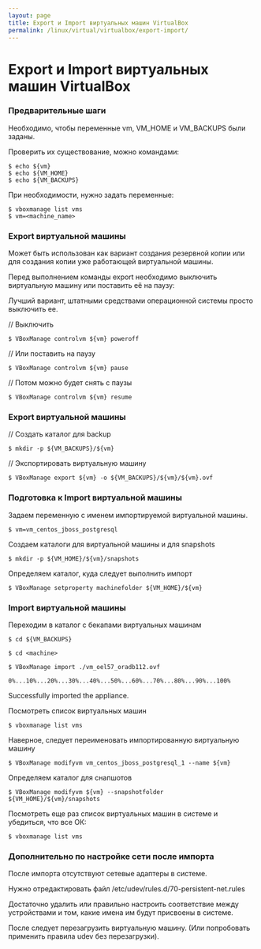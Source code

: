 ```yaml
---
layout: page
title: Export и Import виртуальных машин VirtualBox
permalink: /linux/virtual/virtualbox/export-import/
---
```



# Export и Import виртуальных машин VirtualBox

### Предварительные шаги

Необходимо, чтобы переменные vm, VM_HOME и VM_BACKUPS были заданы.

Проверить их существование, можно командами:

    $ echo ${vm}
    $ echo ${VM_HOME}
    $ echo ${VM_BACKUPS}

При необходимости, нужно задать переменные:

    $ vboxmanage list vms
    $ vm=<machine_name>


### Export виртуальной машины

Может быть использован как вариант создания резервной копии или для создания копии уже работающей виртуальной машины.

Перед выполнением команды export необходимо выключить виртуальную машину или поставить её на паузу:

Лучший вариант, штатными средствами операционной системы просто выключить ее.

// Выключить

    $ VBoxManage controlvm ${vm} poweroff

// Или поставить на паузу

    $ VBoxManage controlvm ${vm} pause

// Потом можно будет снять с паузы

    $ VBoxManage controlvm ${vm} resume


### Export виртуальной машины

// Создать каталог для backup

    $ mkdir -p ${VM_BACKUPS}/${vm}

// Экспортировать виртуальную машину

    $ VBoxManage export ${vm} -o ${VM_BACKUPS}/${vm}/${vm}.ovf



### Подготовка к Import виртуальной машины

Задаем переменную с именем импортируемой виртуальной машины.

    $ vm=vm_centos_jboss_postgresql

Создаем каталоги для виртуальной машины  и для snapshots

    $ mkdir -p ${VM_HOME}/${vm}/snapshots

Определяем каталог, куда следует выполнить импорт

    $ VBoxManage setproperty machinefolder ${VM_HOME}/${vm}


### Import виртуальной машины

Переходим в каталог с бекапами виртуальных машинам

    $ cd ${VM_BACKUPS}

    $ cd <machine>

    $ VBoxManage import ./vm_oel57_oradb112.ovf

    0%...10%...20%...30%...40%...50%...60%...70%...80%...90%...100%

Successfully imported the appliance.

Посмотреть список виртуальных машин

    $ vboxmanage list vms

Наверное, следует переименовать импортированную виртуальную машину

    $ VBoxManage modifyvm vm_centos_jboss_postgresql_1 --name ${vm}

Определяем каталог для снапшотов

    $ VBoxManage modifyvm ${vm} --snapshotfolder ${VM_HOME}/${vm}/snapshots

Посмотреть еще раз список виртуальных машин в системе и убедиться, что все ОК:

    $ vboxmanage list vms

### Дополнительно по настройке сети после импорта

После импорта отсутствуют сетевые адаптеры в системе.

Нужно отредактировать файл /etc/udev/rules.d/70-persistent-net.rules

Достаточно удалить или правильно настроить соответствие между устройствами и том, какие имена им будут присвоены в системе.

После следует перезагрузить виртуальную машину. (Или попробовать применить правила udev без перезагрузки).
